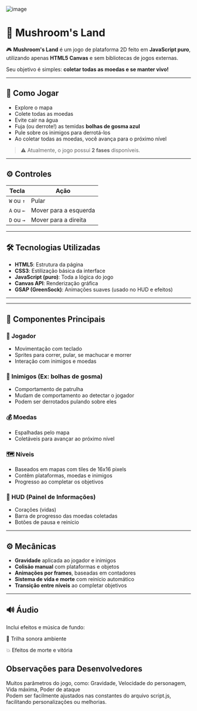 ![image](https://github.com/user-attachments/assets/d79af0e4-4e9e-498e-8ef3-81363de715df)

# 🍄 Mushroom's Land

🎮 **Mushroom's Land** é um jogo de plataforma 2D feito em **JavaScript puro**, utilizando apenas **HTML5 Canvas** e sem bibliotecas de jogos externas.

Seu objetivo é simples: **coletar todas as moedas e se manter vivo!**

---

## 🚀 Como Jogar

- Explore o mapa
- Colete todas as moedas
- Evite cair na água
- Fuja (ou derrote!) as temidas **bolhas de gosma azul**
- Pule sobre os inimigos para derrotá-los
- Ao coletar todas as moedas, você avança para o próximo nível  
> ⚠️ Atualmente, o jogo possui **2 fases** disponíveis.

---

## ⚙️ Controles

| Tecla       | Ação                   |
|-------------|------------------------|
| `W` ou `↑`  | Pular                  |
| `A` ou `←`  | Mover para a esquerda  |
| `D` ou `→`  | Mover para a direita   |

---

## 🛠️ Tecnologias Utilizadas

- **HTML5**: Estrutura da página
- **CSS3**: Estilização básica da interface
- **JavaScript (puro)**: Toda a lógica do jogo
- **Canvas API**: Renderização gráfica
- **GSAP (GreenSock)**: Animações suaves (usado no HUD e efeitos)

---
---

## 🧩 Componentes Principais

### 👤 Jogador
- Movimentação com teclado
- Sprites para correr, pular, se machucar e morrer
- Interação com inimigos e moedas

### 👾 Inimigos (Ex: bolhas de gosma)
- Comportamento de patrulha
- Mudam de comportamento ao detectar o jogador
- Podem ser derrotados pulando sobre eles

### 💰 Moedas
- Espalhadas pelo mapa
- Coletáveis para avançar ao próximo nível

### 🗺️ Níveis
- Baseados em mapas com tiles de 16x16 pixels
- Contêm plataformas, moedas e inimigos
- Progresso ao completar os objetivos

### 🧠 HUD (Painel de Informações)
- Corações (vidas)
- Barra de progresso das moedas coletadas
- Botões de pausa e reinício

---

## ⚙️ Mecânicas

- **Gravidade** aplicada ao jogador e inimigos
- **Colisão manual** com plataformas e objetos
- **Animações por frames**, baseadas em contadores
- **Sistema de vida e morte** com reinício automático
- **Transição entre níveis** ao completar objetivos

---

## 🔊 Áudio

Inclui efeitos e música de fundo:

🎵 Trilha sonora ambiente

💥 Efeitos de morte e vitória

## Observações para Desenvolvedores
Muitos parâmetros do jogo, como: Gravidade, Velocidade do personagem, Vida máxima, Poder de ataque
<br>
Podem ser facilmente ajustados nas constantes do arquivo script.js, facilitando personalizações ou melhorias.
